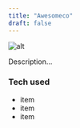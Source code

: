 ```yaml
---
title: "Awesomeco"
draft: false
---
```


![alt](//via.placeholder.com/640x150)
  
Description...
  
### Tech used
  
* item
* item
* item
